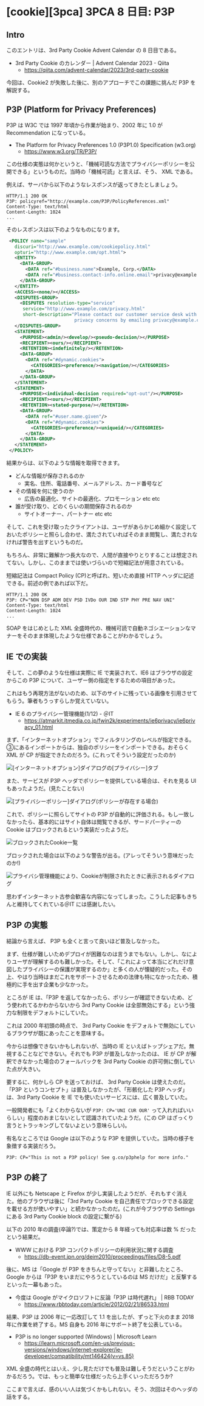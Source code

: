 # [cookie][3pca] 3PCA 8 日目: P3P

## Intro

このエントリは、3rd Party Cookie Advent Calendar の 8 日目である。

- 3rd Party Cookie のカレンダー | Advent Calendar 2023 - Qiita
  - https://qiita.com/advent-calendar/2023/3rd-party-cookie

今回は、Cookie2 が失敗した後に、別のアプローチでこの課題に挑んだ P3P を解説する。


## P3P (Platform for Privacy Preferences)

P3P は W3C では 1997 年頃から作業が始まり、2002 年に 1.0 が Recommendation になっている。

- The Platform for Privacy Preferences 1.0 (P3P1.0) Specification (w3.org)
  - https://www.w3.org/TR/P3P/

この仕様の実態は何かというと、「機械可読な方法でプライバシーポリシーを公開できる」というものだ。当時の「機械可読」と言えば、そう、 XML である。

例えば、サーバから以下のようなレスポンスが返ってきたとしましょう。

```http
HTTP/1.1 200 OK
P3P: policyref="http://example.com/P3P/PolicyReferences.xml"
Content-Type: text/html
Content-Length: 1024
...
```

そのレスポンスは以下のようなものになります。

```xml
 <POLICY name="sample"
   discuri="http://www.example.com/cookiepolicy.html"
   opturi="http://www.example.com/opt.html">
   <ENTITY>
     <DATA-GROUP>
       <DATA ref="#business.name">Example, Corp.</DATA>
       <DATA ref="#business.contact-info.online.email">privacy@example.com</DATA>
     </DATA-GROUP>
   </ENTITY>
   <ACCESS><none/></ACCESS>
   <DISPUTES-GROUP>
     <DISPUTES resolution-type="service"
      service="http://www.example.com/privacy.html"
      short-description="Please contact our customer service desk with
                         privacy concerns by emailing privacy@example.com"/>
   </DISPUTES-GROUP>
   <STATEMENT>
     <PURPOSE><admin/><develop/><pseudo-decision/></PURPOSE>
     <RECIPIENT><ours/></RECIPIENT>
     <RETENTION><indefinitely/></RETENTION>
     <DATA-GROUP>
       <DATA ref="#dynamic.cookies">
         <CATEGORIES><preference/><navigation/></CATEGORIES>
       </DATA>
     </DATA-GROUP>
   </STATEMENT>
   <STATEMENT>
     <PURPOSE><individual-decision required="opt-out"/></PURPOSE>
     <RECIPIENT><ours/></RECIPIENT>
     <RETENTION><stated-purpose/></RETENTION>
     <DATA-GROUP>
       <DATA ref="#user.name.given"/>
       <DATA ref="#dynamic.cookies">
         <CATEGORIES><preference/><uniqueid/></CATEGORIES>
       </DATA>
     </DATA-GROUP>
   </STATEMENT>
 </POLICY>
```

結果からは、以下のような情報を取得できます。

- どんな情報が保存されるのか
  - 実名、住所、電話番号、メールアドレス、カード番号など
- その情報を何に使うのか
  - 広告の最適化、サイトの最適化、プロモーション etc etc
- 誰が受け取り、どのくらいの期間保存されるのか
  - サイトオーナー、パートナー etc etc

そして、これを受け取ったクライアントは、ユーザがあらかじめ細かく設定しておいたポリシーと照らし合わせ、満たされていればそのまま閲覧し、満たされなければ警告を出すというものだ。

もちろん、非常に難解かつ長大なので、人間が直接やりとりすることは想定されてない。しかし、このままでは使いづらいので短縮記法が用意されている。

短縮記法は Compact Policy (CP)と呼ばれ、短いため直接 HTTP ヘッダに記述できる。前述の例であれば以下だ。

```http
HTTP/1.1 200 OK
P3P: CP="NON DSP ADM DEV PSD IVDo OUR IND STP PHY PRE NAV UNI"
Content-Type: text/html
Content-Length: 1024
...
```

SOAP をはじめとした XML 全盛時代の、機械可読で自動ネゴシエーションなマナーをそのまま体現したような仕様であることがわかるでしょう。


## IE での実装

そして、この夢のような仕様は実際に IE で実装されて、IE6 はブラウザの設定からこの P3P について、ユーザー側の指定をするための項目があった。

これはもう再現方法がないのため、以下のサイトに残っている画像を引用させてもらう。筆者もうっすらしか覚えていない。

- IE 6 のプライバシー管理機能(1/12) - ＠IT
  - https://atmarkit.itmedia.co.jp/fwin2k/experiments/ie6privacy/ie6privacy_01.html

まず、「インターネットオプション」でフィルタリングのレベルが指定できる。③にあるインポートからは、独自のポリシーをインポートできる。おそらく XML が CP が指定できたのだろう。(これってそういう設定だったのか)

![[インターネットオプション]ダイアログの[プライバシー]タブ](ie6privacy016_2.png)

また、サービスが P3P ヘッダでポリシーを提供している場合は、それを見る UI もあったようだ。(見たことない)

![[プライバシーポリシー]ダイアログ(ポリシーが存在する場合)](ie6privacy015.png)

これで、ポリシーに照らしてサイトの P3P が自動的に評価される。もし一致しなかったら、基本的にはサイト自体は閲覧できるが、サードパーティーの Cookie はブロックされるという実装だったようだ。

![ブロックされたCookie一覧](ie6privacy009.png)

ブロックされた場合は以下のような警告が出る。(アレってそういう意味だったのか!)

![プライバシ管理機能により、Cookieが制限されたときに表示されるダイアログ](ie6privacy030.png)

思わずインターネット古参会歓喜な内容になってしまった。こうした記事もきちんと維持してくれている＠IT には感謝したい。


## P3P の実態

結論から言えば、 P3P も全くと言って良いほど普及しなかった。

まず、仕様が難しいためデプロイが困難なのは言うまでもない。しかし、なによりユーザが理解するのも難しかった。そして、「これによって本当にどれだけ意図したプライバシーの保護が実現するのか」と多くの人が懐疑的だった。その上、やはり当時はまだこれをサポートさせるための法律も特になかったため、積極的に手を出す企業も少なかった。

ところが IE は、「P3P を返してなかったら、ポリシーが確認できないため、どう使われてるかわからないから 3rd Party Cookie は全部無効にする」という強力な制限をデフォルトにしていた。

これは 2000 年初頭の時点で、 3rd Party Cookie をデフォルトで無効にしているブラウザが既にあったことを意味する。

今からは想像できないかもしれないが、当時の IE といえばトップシェアだ。無視することなどできない。それでも P3P が普及しなかったのは、 IE が CP が解釈できなかった場合のフォールバックを 3rd Party Cookie の許可側に倒していた点が大きい。

要するに、何かしら CP を送っておけば、 3rd Party Cookie は使えたのだ。「P3P というコンセプト」は普及しなかったが、「形骸化した P3P ヘッダ」は、3rd Party Cookie を IE でも使いたいサービスには、広く普及していた。

一般開発者にも「よくわからないが `P3P: CP='UNI CUR OUR'` って入れればいいらしい」程度のおまじないとして認識されていたようだ。(この CP はざっくり言うとトラッキングしてないよという意味らしい)。

有名なところでは Google は以下のような P3P を提供していた。当時の様子を象徴する実装だろう。

```http
P3P: CP="This is not a P3P policy! See g.co/p3phelp for more info."
```


## P3P の終了

IE 以外にも Netscape と Firefox が少し実装したようだが、それもすぐ消えた。他のブラウザは後に「3rd Party Cookie を自己責任でブロックできる設定を載せる方が使いやすい」と続かなかったのだ。(これが今ブラウザの Settings にある 3rd Party Cookie block の設定に繋がる)

以下の 2010 年の調査(卒論?)では、策定から 8 年経っても対応率は数 % だったという結果だ。

- WWW における P3P コンパクトポリシーの利用状況に関する調査
  - https://db-event.jpn.org/deim2010/proceedings/files/D8-5.pdf

後に、MS は「Google が P3P をきちんと守ってない」と非難したところ、Google からは「P3P をいまだにやろうとしているのは MS だけだ」と反撃するといった一幕もあった。

- 今度は Google がマイクロソフトに反論「P3P は時代遅れ」 | RBB TODAY
  - https://www.rbbtoday.com/article/2012/02/21/86533.html

結果、P3P は 2006 年に一応改訂して 1.1 を出したが、ずっと下火のまま 2018 年に作業を終了する。MS 自身も 2016 年にサポート終了を公表している。

- P3P is no longer supported (Windows) | Microsoft Learn
  - https://learn.microsoft.com/en-us/previous-versions/windows/internet-explorer/ie-developer/compatibility/mt146424(v=vs.85)

XML 全盛の時代とはいえ、少し見ただけでも普及は難しそうだということがわかるだろう。では、もっと簡単な仕様だったら上手くいっただろうか?

ここまで言えば、感のいい人は気づくかもしれない。そう、次回はそのヘッダの話をする。